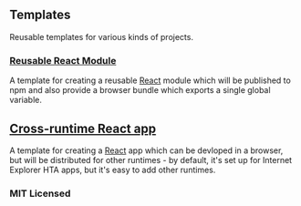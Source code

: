 ## Templates

Reusable templates for various kinds of projects.

### [Reusable React Module](https://github.com/insin/templates/tree/master/react-module)

A template for creating a reusable [React](http://facebook.github.io/react)
module which will be published to npm and also provide a browser bundle which
exports a single global variable.

## [Cross-runtime React app](https://github.com/insin/templates/tree/master/react-cross-runtime-app)

A template for creating a [React](http://facebook.github.io/react) app which can
be devloped in a browser, but will be distributed for other runtimes - by
default, it's set up for Internet Explorer HTA apps, but it's easy to add other
runtimes.

### MIT Licensed